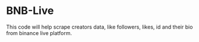 # BNB-Live
This code will help scrape creators data, like followers, likes, id and their bio from binance live platform.
